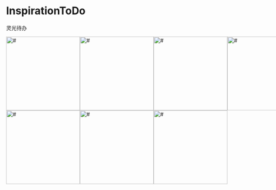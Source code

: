 # InspirationToDo
灵光待办

<div style="width: 100%; display: flex; justify-content: space-around">
  <img
    src="https://image-bed-1315938829.cos.ap-nanjing.myqcloud.com/Screenshot_2024-02-14-13-19-54-50_ea834d5b07f84149fe5b1bf9a5ffd9a3.jpg"
    alt="#"
    style="width: 200px"
  />
  <img
    src="https://image-bed-1315938829.cos.ap-nanjing.myqcloud.com/Screenshot_2024-02-14-13-20-03-11_ea834d5b07f84149fe5b1bf9a5ffd9a3.jpg"
    alt="#"
    style="width: 200px"
  />
  <img
    src="https://image-bed-1315938829.cos.ap-nanjing.myqcloud.com/Screenshot_2024-02-14-13-24-41-19_ea834d5b07f84149fe5b1bf9a5ffd9a3.jpg"
    alt="#"
    style="width: 200px"
  />
  <img
    src="https://image-bed-1315938829.cos.ap-nanjing.myqcloud.com/Screenshot_2024-02-14-13-53-12-21_cc0c40aae00121c8e1b1866ef91e05c7.jpg"
    alt="#"
    style="width: 200px"
  />
</div>



<div style="width: 100%; display: flex; justify-content: space-around">
  <img
    src="https://image-bed-1315938829.cos.ap-nanjing.myqcloud.com/Screenshot_2024-02-14-13-20-06-84_ea834d5b07f84149fe5b1bf9a5ffd9a3.jpg"
    alt="#"
    style="width: 200px"
  />
  <img
    src="https://image-bed-1315938829.cos.ap-nanjing.myqcloud.com/Screenshot_2024-02-14-13-20-31-53_40deb401b9ffe8e1df2f1cc5ba480b12.jpg"
    alt="#"
    style="width: 200px"
  />
  <img
    src="https://image-bed-1315938829.cos.ap-nanjing.myqcloud.com/Screenshot_2024-02-14-13-21-39-72_ea834d5b07f84149fe5b1bf9a5ffd9a3.jpg"
    alt="#"
    style="width: 200px"
  />
</div>

